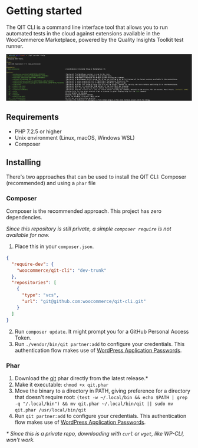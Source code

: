 # Getting started

The QIT CLI is a command line interface tool that allows you to run automated tests in the cloud against extensions available in the WooCommerce Marketplace, powered by the Quality Insights Toolkit test runner.

![run-e2e](_media/run-e2e.png)

## Requirements

- PHP 7.2.5 or higher
- Unix environment (Linux, macOS, Windows WSL)
- Composer

## Installing

There's two approaches that can be used to install the QIT CLI: Composer (recommended) and using a `phar` file

### Composer

Composer is the recommended approach. This project has zero dependencies.

_Since this repository is still private, a simple `composer require` is not available for now._

1. Place this in your `composer.json`.

```json
{
  "require-dev": {
    "woocommerce/qit-cli": "dev-trunk"
  },
  "repositories": [
    {
      "type": "vcs",
      "url": "git@github.com:woocommerce/qit-cli.git"
    }
  ]
}
```

2. Run `composer update`. It might prompt you for a GitHub Personal Access Token.
3. Run `./vendor/bin/qit partner:add` to configure your credentials. This authentication flow makes use of [WordPress Application Passwords](https://make.wordpress.org/core/2020/11/05/application-passwords-integration-guide/).

### Phar

1. Download the [qit](https://github.com/woocommerce/qit-cli/releases/latest/) phar directly from the latest release.\*
2. Make it executable: `chmod +x qit.phar`
3. Move the binary to a directory in PATH, giving preference for a directory that doesn't require root: `(test -w ~/.local/bin && echo $PATH | grep -q "/.local/bin") && mv qit.phar ~/.local/bin/qit || sudo mv qit.phar /usr/local/bin/qit`
4. Run `qit partner:add` to configure your credentials. This authentication flow makes use of [WordPress Application Passwords](https://make.wordpress.org/core/2020/11/05/application-passwords-integration-guide/).

_\* Since this is a private repo, downloading with `curl` or `wget`, like WP-CLI, won't work._
